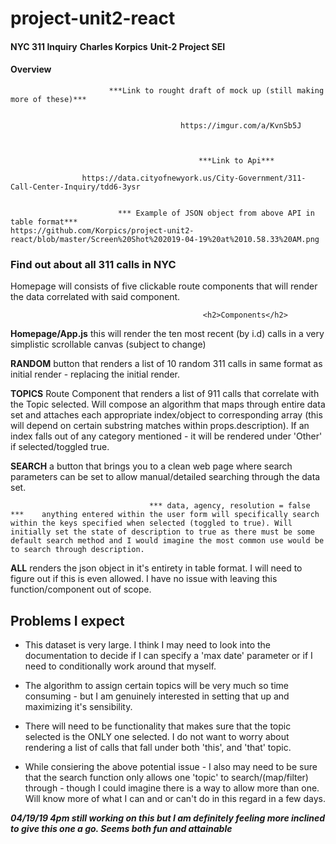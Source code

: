 # project-unit2-react

####

**NYC 311 Inquiry**
**Charles Korpics**
**Unit-2 Project SEI**


#### Overview

                          ***Link to rought draft of mock up (still making more of these)***
                                             
                                             
                                          https://imgur.com/a/KvnSb5J



                                              ***Link to Api***

                    https://data.cityofnewyork.us/City-Government/311-Call-Center-Inquiry/tdd6-3ysr
                      
                      
                            *** Example of JSON object from above API in table format***
    https://github.com/Korpics/project-unit2-react/blob/master/Screen%20Shot%202019-04-19%20at%2010.58.33%20AM.png



 <h3>Find out about all 311 calls in NYC</h3>
                            
                        
Homepage will consists of five clickable route components that will render the data correlated with said component.

                                               <h2>Components</h2>
 **Homepage/App.js** this will render the ten most recent (by i.d) calls in a very simplistic scrollable canvas (subject to change)
 
 
 **RANDOM** button that renders a list of 10 random 311 calls in same format as initial render - replacing the initial render. 
 
 
 **TOPICS** Route Component that renders a list of 911 calls that correlate with the Topic selected. Will compose an algorithm that maps through entire data set and attaches each appropriate index/object to corresponding array (this will depend on certain substring matches within props.description). If an index falls out of any category mentioned - it will be rendered under 'Other' if selected/toggled true. 
 
 
 **SEARCH** a button that brings you to a clean web page where search parameters can be set to allow manual/detailed searching through the data set. 

                                   *** data, agency, resolution = false ***    anything entered within the user form will specifically search within the keys specified when selected (toggled to true). Will initially set the state of description to true as there must be some default search method and I would imagine the most common use would be to search through description.   
 
 
 **ALL** renders the json object in it's entirety in table format. I will need to figure out if this is even allowed. I have no issue with leaving this function/component out of scope. 



#### <h2> Problems I expect</h2> ####

- This dataset is very large. I think I may need to look into the documentation to decide if I can specify a 'max date' parameter or if I need to conditionally work around that myself. 

- The algorithm to assign certain topics will be very much so time consuming - but I am genuinely interested in setting that up and maximizing it's sensibility. 

- There will need to be functionality that makes sure that the topic selected is the ONLY one selected. I do not want to worry about rendering a list of calls that fall under both 'this', and 'that' topic. 

- While consiering the above potential issue - I also may need to be sure that the search function only allows one 'topic' to search/(map/filter) through - though I could imagine there is a way to allow more than one. Will know more of what I can and or can't do in this regard in a few days. 

***04/19/19 4pm still working on this but I am definitely feeling more inclined to give this one a go. Seems both fun and attainable***










                            
